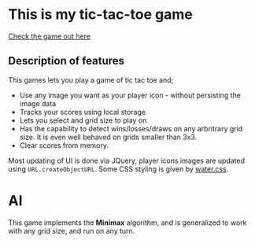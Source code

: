 # This is my tic-tac-toe game

[Check the game out here](https://gorff.github.io/Project_0/)

## Description of features

This games lets you play a game of tic tac toe and;
* Use any image you want as your player icon - without persisting the image data
* Tracks your scores using local storage
* Lets you select and grid size to play on
* Has the capability to detect wins/losses/draws on any arbritrary grid size. It is even well behaved on grids smaller than 3x3.
* Clear scores from memory.

Most updating of UI is done via JQuery, player icons images are updated using `URL.createObjectURL`. Some CSS styling is given by [water.css](https://watercss.kognise.dev/). 

# AI
This game implements the **Minimax** algorithm, and is generalized to work with any grid size, and run on any turn. 
